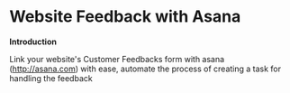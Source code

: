 Website Feedback with Asana
====================
**Introduction**

Link your website's Customer Feedbacks form  with asana (http://asana.com) with ease, 
automate the process of creating a task for handling the feedback
    